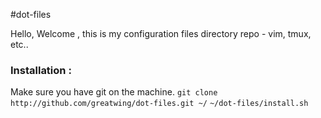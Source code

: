 #dot-files

Hello, Welcome , this is my configuration files directory repo - vim, tmux, etc..

### Installation :
Make sure you have git on the machine.
 `git clone http://github.com/greatwing/dot-files.git ~/`
 `~/dot-files/install.sh`

